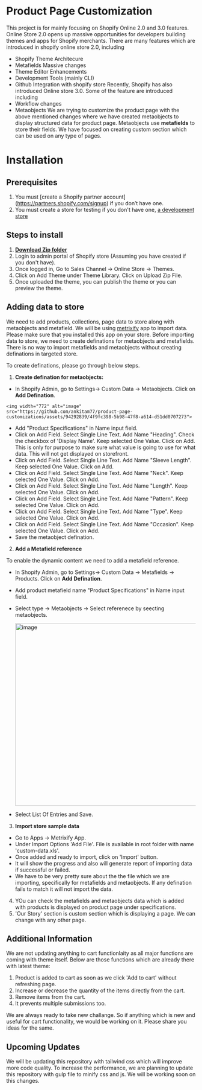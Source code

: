 # Product Page Customization

This project is for mainly focusing on Shopify Online 2.0 and 3.0 features. Online Store 2.0 opens up massive opportunities for developers building themes and apps for Shopify merchants. There are many features which are introduced in shopify online store 2.0, including
 * Shopify Theme Architecure
 * Metafields Massive changes
 * Theme Editor Enhancements
 * Development Tools (mainly CLI)
 * Github Integration with shopify store
Recently, Shopify has also introduced Online store 3.0. Some of the feature are introduced including
 * Workflow changes
 * Metaobjects
We are trying to customize the product page with the above mentioned changes where we have created metaobjects to display structured data for product page. Metaobjects use **metafields** to store their fields. We have focused on creating custom section which can be used on any type of pages.

# Installation

## Prerequisites

1. You must [create a Shopify partner account] (https://partners.shopify.com/signup) if you don’t have one.
2. You must create a store for testing if you don't have one, [a development store](https://help.shopify.com/en/partners/dashboard/development-stores#create-a-development-store)

## Steps to install

1. **[Download Zip folder](https://github.com/ankitam77/product-page-customizations/archive/refs/heads/main.zip)**
2. Login to admin portal of Shopify store (Assuming you have created if you don't have).
3. Once logged in, Go to Sales Channel -> Online Store -> Themes.
4. Click on Add Theme under Theme Library. Click on Upload Zip File.
5. Once uploaded the theme, you can publish the theme or you can preview the theme.

 ## Adding data to store

We need to add products, collections, page data to store along with metaobjects and metafield. We will be using [metrixify](https://apps.shopify.com/excel-export-import) app to import data. Please  make sure that you installed this app on your store.
Before importing data to store, we need to create definations for metaobjects and metafields. There is no way to import metafields and metaobjects without creating definations in targeted store. 

To create definations, please go through below steps.

 1. **Create defination for metaobjects:**


   * In Shopify Admin, go to Settings-> Custom Data -> Metaobjects. Click on **Add Defination**.
     
    <img width="772" alt="image" src="https://github.com/ankitam77/product-page-customizations/assets/94292839/4f9fc398-5b98-47f8-a614-d51dd0707273">


   * Add "Product Specifications" in Name input field.
   * Click on Add Field. Select Single Line Text. Add Name "Heading". Check the checkbox of 'Display Name'. Keep selected One Value. Click on Add. This is only for purpose to make sure what value is going to use for what data. This will not get displayed on storefront.
   * Click on Add Field. Select Single Line Text. Add Name "Sleeve Length". Keep selected One Value. Click on Add.
   * Click on Add Field. Select Single Line Text. Add Name "Neck". Keep selected One Value. Click on Add.
   * Click on Add Field. Select Single Line Text. Add Name "Length". Keep selected One Value. Click on Add.
   * Click on Add Field. Select Single Line Text. Add Name "Pattern". Keep selected One Value. Click on Add.
   * Click on Add Field. Select Single Line Text. Add Name "Type". Keep selected One Value. Click on Add.
   * Click on Add Field. Select Single Line Text. Add Name "Occasion". Keep selected One Value. Click on Add.
   * Save the metaobject defination.


2.  **Add a Metafield reference**


  To enable the dynamic content we need to add a metafield reference.


  * In Shopify Admin, go to Settings-> Custom Data -> Metafields -> Products. Click on **Add Defination**.
  * Add product metafield name "Product Specifications" in Name input field.
  * Select type -> Metaobjects -> Select referenece by seecting metaobjects.
    
    <img width="484" alt="image" src="https://github.com/ankitam77/product-page-customizations/assets/94292839/c0f5b0b7-1e39-4f5d-859a-bb0baf8434db">
    
  * Select List Of Entries and Save.


3. **Import store sample data**
   
  * Go to Apps -> Metrixify App.
  * Under Import Options 'Add File'. File is available in root folder with name 'custom-data.xls'.
  * Once added and ready to import, click on 'Import' button.
  * It will show the progress and also will generate report of importing data if successful or failed.
  * We have to be very pretty sure about the the file which we are importing, specifically for metafields and metaobjects. If any defination fails to match it will not   import the data.

4. YOu can check the metafields and metaobjects data which is added with products is displayed on product page under specifications.
5. 'Our Story' section is custom section which is displaying a page. We can change with any other page.


## Additional Information

We are not updating anything to cart functionlaity as all major functions are coming with theme itself. Below are those functions which are already there with latest theme:

1. Product is added to cart as soon as we click 'Add to cart' without refreshing page.
2. Increase or decrease the quantity of the items directly from the cart.
3. Remove items from the cart.
4. It prevents multiple submissions too.

We are always ready to take new challange. So if anything which is new and useful for cart functionality, we would be working on it. Please share you ideas for the same.

## Upcoming Updates

We will be updating this repository with tailwind css which will improve more code quality. To increase the performance, we are planning to update this repository with gulp file to minify css and js. We will be working soon on this changes.


